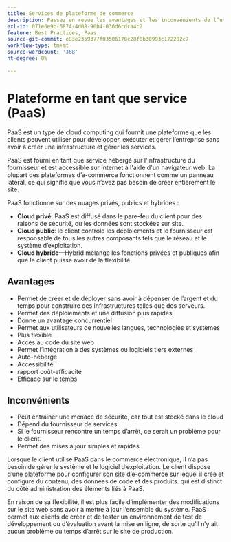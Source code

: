 ```yaml
---
title: Services de plateforme de commerce
description: Passez en revue les avantages et les inconvénients de l’utilisation des solutions PaaS pour votre infrastructure d’hébergement afin de déterminer ce qui convient à votre projet d’e-commerce.
exl-id: 071e6e9b-6874-4d08-90b4-036d6cdca4c2
feature: Best Practices, Paas
source-git-commit: e83e2359377f03506178c28f8b30993c172282c7
workflow-type: tm+mt
source-wordcount: '368'
ht-degree: 0%

---
```


# Plateforme en tant que service (PaaS)

PaaS est un type de cloud computing qui fournit une plateforme que les clients peuvent utiliser pour développer, exécuter et gérer l’entreprise sans avoir à créer une infrastructure et gérer les services.

PaaS est fourni en tant que service hébergé sur l&#39;infrastructure du fournisseur et est accessible sur Internet à l&#39;aide d&#39;un navigateur web. La plupart des plateformes d’e-commerce fonctionnent comme un panneau latéral, ce qui signifie que vous n’avez pas besoin de créer entièrement le site.

PaaS fonctionne sur des nuages privés, publics et hybrides :

- **Cloud privé**: PaaS est diffusé dans le pare-feu du client pour des raisons de sécurité, où les données sont stockées sur site.
- **Cloud public**: le client contrôle les déploiements et le fournisseur est responsable de tous les autres composants tels que le réseau et le système d’exploitation.
- **Cloud hybride**—Hybrid mélange les fonctions privées et publiques afin que le client puisse avoir de la flexibilité.

## Avantages

- Permet de créer et de déployer sans avoir à dépenser de l’argent et du temps pour construire des infrastructures telles que des serveurs.
- Permet des déploiements et une diffusion plus rapides
- Donne un avantage concurrentiel
- Permet aux utilisateurs de nouvelles langues, technologies et systèmes
- Plus flexible
- Accès au code du site web
- Permet l’intégration à des systèmes ou logiciels tiers externes
- Auto-hébergé
- Accessibilité
- rapport coût-efficacité
- Efficace sur le temps

## Inconvénients

- Peut entraîner une menace de sécurité, car tout est stocké dans le cloud
- Dépend du fournisseur de services
- Si le fournisseur rencontre un temps d’arrêt, ce serait un problème pour le client.
- Permet des mises à jour simples et rapides

Lorsque le client utilise PaaS dans le commerce électronique, il n’a pas besoin de gérer le système et le logiciel d’exploitation. Le client dispose d’une plateforme pour configurer son site d’e-commerce sur lequel il crée et configure du contenu, des données de code et des produits. qui est distinct du côté administration des éléments liés à PaaS.

En raison de sa flexibilité, il est plus facile d’implémenter des modifications sur le site web sans avoir à mettre à jour l’ensemble du système. PaaS permet aux clients de créer et de tester un environnement de test de développement ou d’évaluation avant la mise en ligne, de sorte qu’il n’y ait aucun problème ou temps d’arrêt sur le site de production.
